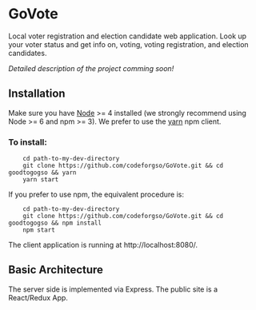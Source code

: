 # GoVote
Local voter registration and election candidate web application.
Look up your voter status and get info on, voting, voting registration, and election candidates.

*Detailed description of the project comming soon!*

## Installation
Make sure you have [Node](https://nodejs.org/en/) >= 4 installed (we strongly recommend using Node >= 6 and npm >= 3).
We prefer to use the [yarn](https://yarnpkg.com/) npm client.

### To install:

````
    cd path-to-my-dev-directory
    git clone https://github.com/codeforgso/GoVote.git && cd goodtogogso && yarn
    yarn start
````

If you prefer to use npm, the equivalent procedure is:

````
    cd path-to-my-dev-directory
    git clone https://github.com/codeforgso/GoVote.git && cd goodtogogso && npm install
    npm start
````

The client application is running at http://localhost:8080/. 

## Basic Architecture

The server side is implemented via Express. The public site is a React/Redux App.
